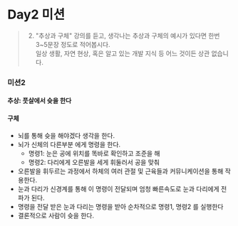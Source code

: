 # Day2 미션

> 2. "추상과 구체" 강의를 듣고, 생각나는 추상과 구체의 예시가 있다면 한번 3~5문장 정도로 적어봅시다. <br>
     일상 생활, 자연 현상, 혹은 알고 있는 개발 지식 등 어느 것이든 상관 없습니다.

### 미션2
#### 추상: 풋살에서 슛을 한다
#### 구체
- 뇌를 통해 슛을 해야겠다 생각을 한다.
- 뇌가 신체의 다른부분 에게 명령을 한다.
  - 명령1: 눈은 공에 위치를 똑바로 확인하고 조준을 해
  - 명령2: 다리에게 오른발을 세게 휘둘러서 공을 맞춰
- 오른발을 휘두르는 과정에서 하체의 여러 관절 및 근육들과 커뮤니케이션을 통해 작용한다.
- 눈과 다리가 신경계를 통해 이 명령이 전달되며 엄청 빠른속도로 눈과 다리에게 전파가 된다.
- 명령을 전달 받은 눈과 다리는 명령을 받아 순차적으로 명령1, 명령2 를 실행한다
- 결론적으로 사람이 슛을 한다.